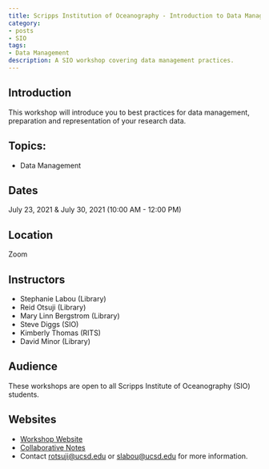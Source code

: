 ```yaml
---
title: Scripps Institution of Oceanography - Introduction to Data Management - Best Practices (2021)
category:
- posts
- SIO
tags:
- Data Management
description: A SIO workshop covering data management practices.
---
```


## Introduction
This workshop will introduce you to best practices for data management, preparation and representation of your research data.

## Topics:
* Data Management


## Dates
July 23, 2021 & July 30, 2021 (10:00 AM - 12:00 PM)


## Location
Zoom


## Instructors
* Stephanie Labou (Library)
* Reid Otsuji (Library)
* Mary Linn Bergstrom (Library)
* Steve Diggs (SIO)
* Kimberly Thomas (RITS)
* David Minor (Library)


## Audience
These workshops are open to all Scripps Institute of Oceanography (SIO) students.

## Websites
* [Workshop Website](https://ucsdlib.github.io/sum2021-sio-dm/)
* [Collaborative Notes](https://hackmd.io/@U2NG/Hk21ZWTnu)
* Contact <rotsuji@ucsd.edu> or <slabou@ucsd.edu> for more information.
